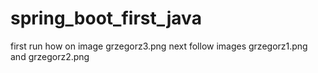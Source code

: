 # spring_boot_first_java
first run how on image grzegorz3.png next
follow images grzegorz1.png and grzegorz2.png
